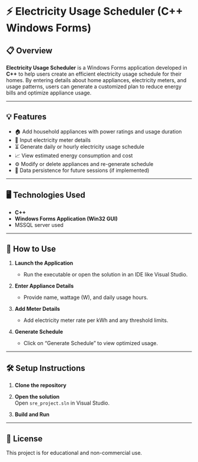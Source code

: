 # ⚡ Electricity Usage Scheduler (C++ Windows Forms)

## 📋 Overview

**Electricity Usage Scheduler** is a Windows Forms application developed in **C++** to help users create an efficient electricity usage schedule for their homes. By entering details about home appliances, electricity meters, and usage patterns, users can generate a customized plan to reduce energy bills and optimize appliance usage.

---

## 💡 Features

- 🏠 Add household appliances with power ratings and usage duration
- 🔌 Input electricity meter details
- ⏳ Generate daily or hourly electricity usage schedule
- 📈 View estimated energy consumption and cost
- ⚙️ Modify or delete appliances and re-generate schedule
- 💾 Data persistence for future sessions (if implemented)

---

## 🖥️ Technologies Used

- **C++**
- **Windows Forms Application (Win32 GUI)**
- MSSQL server used

---

## 🚀 How to Use

1. **Launch the Application**
   - Run the executable or open the solution in an IDE like Visual Studio.

2. **Enter Appliance Details**
   - Provide name, wattage (W), and daily usage hours.

3. **Add Meter Details**
   - Add electricity meter rate per kWh and any threshold limits.

4. **Generate Schedule**
   - Click on “Generate Schedule” to view optimized usage.

---

## 🛠️ Setup Instructions

1. **Clone the repository**
2. **Open the solution**  
Open `sre_project.sln` in Visual Studio.

3. **Build and Run**

---
## 📃 License

This project is for educational and non-commercial use.


